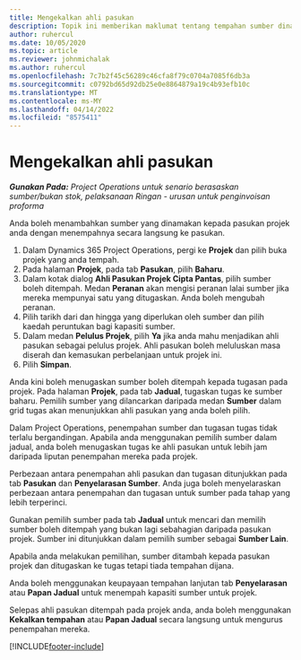 ```yaml
---
title: Mengekalkan ahli pasukan
description: Topik ini memberikan maklumat tentang tempahan sumber dinamakan kepada pasukan projek dan menugaskannya kepada tugasan.
author: ruhercul
ms.date: 10/05/2020
ms.topic: article
ms.reviewer: johnmichalak
ms.author: ruhercul
ms.openlocfilehash: 7c7b2f45c56289c46cfa8f79c0704a7085f6db3a
ms.sourcegitcommit: c0792bd65d92db25e0e8864879a19c4b93efb10c
ms.translationtype: MT
ms.contentlocale: ms-MY
ms.lasthandoff: 04/14/2022
ms.locfileid: "8575411"
---
```

# <a name="maintain-team-members"></a>Mengekalkan ahli pasukan

_**Gunakan Pada:** Project Operations untuk senario berasaskan sumber/bukan stok, pelaksanaan Ringan - urusan untuk penginvoisan proforma_

Anda boleh menambahkan sumber yang dinamakan kepada pasukan projek anda dengan menempahnya secara langsung ke pasukan.

1. Dalam Dynamics 365 Project Operations, pergi ke **Projek** dan pilih buka projek yang anda tempah.
2. Pada halaman **Projek**, pada tab **Pasukan**, pilih **Baharu**. 
3. Dalam kotak dialog **Ahli Pasukan Projek Cipta Pantas**, pilih sumber boleh ditempah. Medan **Peranan** akan mengisi peranan lalai sumber jika mereka mempunyai satu yang ditugaskan. Anda boleh mengubah peranan. 
4. Pilih tarikh dari dan hingga yang diperlukan oleh sumber dan pilih kaedah peruntukan bagi kapasiti sumber. 
5. Dalam medan **Pelulus Projek**, pilih **Ya** jika anda mahu menjadikan ahli pasukan sebagai pelulus projek. Ahli pasukan boleh meluluskan masa diserah dan kemasukan perbelanjaan untuk projek ini. 
6. Pilih **Simpan**.

Anda kini boleh menugaskan sumber boleh ditempah kepada tugasan pada projek. Pada halaman **Projek**, pada tab **Jadual**, tugaskan tugas ke sumber baharu. Pemilih sumber yang dilancarkan daripada medan **Sumber** dalam grid tugas akan menunjukkan ahli pasukan yang anda boleh pilih.


Dalam Project Operations, penempahan sumber dan tugasan tugas tidak terlalu bergandingan. Apabila anda menggunakan pemilih sumber dalam jadual, anda boleh menugaskan tugas ke ahli pasukan untuk lebih jam daripada liputan penempahan mereka pada projek.

Perbezaan antara penempahan ahli pasukan dan tugasan ditunjukkan pada tab **Pasukan** dan **Penyelarasan Sumber**. Anda juga boleh menyelaraskan perbezaan antara penempahan dan tugasan untuk sumber pada tahap yang lebih terperinci.

Gunakan pemilih sumber pada tab **Jadual** untuk mencari dan memilih sumber boleh ditempah yang bukan lagi sebahagian daripada pasukan projek. Sumber ini ditunjukkan dalam pemilih sumber sebagai **Sumber Lain**.

Apabila anda melakukan pemilihan, sumber ditambah kepada pasukan projek dan ditugaskan ke tugas tetapi tiada tempahan dijana.

Anda boleh menggunakan keupayaan tempahan lanjutan tab **Penyelarasan** atau **Papan Jadual** untuk menempah kapasiti sumber untuk projek.

Selepas ahli pasukan ditempah pada projek anda, anda boleh menggunakan **Kekalkan tempahan** atau **Papan Jadual** secara langsung untuk mengurus penempahan mereka.


[!INCLUDE[footer-include](../includes/footer-banner.md)]